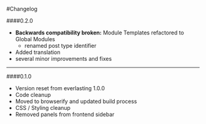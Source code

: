 #Changelog

####0.2.0
* **Backwards compatibility broken:** Module Templates refactored to Global Modules
	* renamed post type identifier
* Added translation
* several minor improvements and fixes


***

####0.1.0
* Version reset from everlasting 1.0.0
* Code cleanup
* Moved to browserify and updated build process
* CSS / Styling cleanup
* Removed panels from frontend sidebar